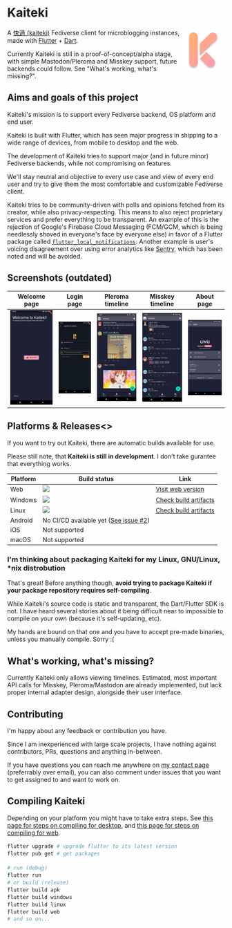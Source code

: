 # Kaiteki

<img align="right" src="assets/icons/windows/kaiteki.png" width=100>

A [快適 (kaiteki)](http://takoboto.jp/?w=1200120) Fediverse client for microblogging instances, made with [Flutter](https://flutter.dev/) + [Dart](https://dart.dev/).

Currently Kaiteki is still in a proof-of-concept/alpha stage, with simple Mastodon/Pleroma and Misskey support, future backends could follow. See "What's working, what's missing?".

## Aims and goals of this project

Kaiteki's mission is to support every Fediverse backend, OS platform and end user.

Kaiteki is built with Flutter, which has seen major progress in shipping to a wide range of devices, from mobile to desktop and the web.

The development of Kaiteki tries to support major (and in future minor) Fediverse backends, while not compromising on features.

We'll stay neutral and objective to every use case and view of every end user and try to give them the most comfortable and customizable Fediverse client.

Kaiteki tries to be community-driven with polls and opinions fetched from its creator, while also privacy-respecting. This means to also reject proprietary services and prefer everything to be transparent. An example of this is the rejection of Google's Firebase Cloud Messaging (FCM/GCM, which is being needlessly shoved in everyone's face by everyone else) in favor of a Flutter package called [`flutter_local_notifications`](https://pub.dev/packages/flutter_local_notifications). Another example is user's voicing disagreement over using error analytics like [Sentry](http://sentry.io/), which has been noted and will be avoided.

## Screenshots (outdated)

| Welcome page | Login page | Pleroma timeline | Misskey timeline | About page |
| - | - | - | - | - |
| ![](assets/screenshots/welcome.jpg) | ![](assets/screenshots/login.jpg) | ![](assets/screenshots/pleroma-feed.jpg) | ![](assets/screenshots/misskey-feed.jpg) | ![](assets/screenshots/about.jpg) |

## Platforms & Releases<>

If you want to try out Kaiteki, there are automatic builds available for use.

Please still note, that **Kaiteki is still in development**. I don't take gurantee that everything works.

| Platform | Build status | Link |
| - | - | - |
| Web | ![](https://github.com/Craftplacer/kaiteki/workflows/Build%20and%20deploy%20to%20Web/badge.svg) | [Visit web version](https://craftplacer.github.io/kaiteki/) |
| Windows | ![](https://github.com/Craftplacer/kaiteki/actions/workflows/windows.yml/badge.svg) | [Check build artifacts](https://github.com/Craftplacer/kaiteki/actions/workflows/windows.yml) |
| Linux | ![](https://github.com/Craftplacer/kaiteki/actions/workflows/linux.yml/badge.svg) | [Check build artifacts](https://github.com/Craftplacer/kaiteki/actions/workflows/linux.yml) |
| Android | No CI/CD available yet ([See issue #2](https://github.com/Craftplacer/kaiteki/issues/2)) |
| iOS | Not supported | |
| macOS | Not supported | |

### I'm thinking about packaging Kaiteki for my Linux, GNU/Linux, *nix distrobution

That's great! Before anything though, **avoid trying to package Kaiteki if your package repository requires self-compiling**.

While Kaiteki's source code is static and transparent, the Dart/Flutter SDK is not. I have heard several stories about it being difficult near to impossible to compile on your own (because it's self-updating, etc).

My hands are bound on that one and you have to accept pre-made binaries, unless you manually compile. Sorry :(

## What's working, what's missing?

Currently Kaiteki only allows viewing timelines. Estimated, most important API calls for Misskey, Pleroma/Mastodon are already implemented, but lack proper internal adapter design, alongside their user interface.

## Contributing

I'm happy about any feedback or contribution you have.

Since I am inexperienced with large scale projects, I have nothing against contributors, PRs, questions and anything in-between.

If you have questions you can reach me anywhere on [my contact page](https://craftplacer.github.io/about) (preferrably over email), you can also comment under issues that you want to get assigned to and want to work on.


## Compiling Kaiteki

Depending on your platform you might have to take extra steps.
See [this page for steps on compiling for desktop](https://flutter.dev/desktop#requirements), and [this page for steps on compiling for web](https://flutter.dev/docs/get-started/web).

```sh
flutter upgrade # upgrade flutter to its latest version
flutter pub get # get packages

# run (debug)
flutter run
# or build (release)
flutter build apk
flutter build windows
flutter build linux
flutter build web
# and so on...
```
